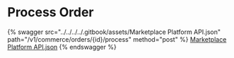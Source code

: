 # Process Order



{% swagger src="../../../../.gitbook/assets/Marketplace Platform API.json" path="/v1/commerce/orders/{id}/process" method="post" %}
[Marketplace Platform API.json](<../../../../.gitbook/assets/Marketplace Platform API.json>)
{% endswagger %}

